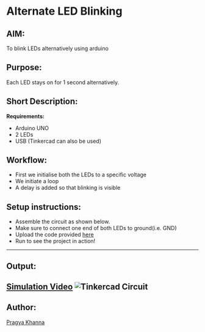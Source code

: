 # Alternate LED Blinking
## AIM:
To blink LEDs alternatively using arduino

## Purpose:
Each LED stays on for 1 second alternatively.

## Short Description:
**Requirements:**
- Arduino UNO
- 2 LEDs
- USB
(Tinkercad can also be used)

## Workflow:
- First we initialise both the LEDs to a specific voltage
- We initiate a loop
- A delay is added so that blinking is visible

## Setup instructions:
- Assemble the circuit as shown below.
- Make sure to connect one end of both LEDs to ground(i.e. GND)
- Upload the code provided [here](https://github.com/pragyakhanna11/IoT-Spot/blob/main/Arduino/Alternate%20LED%20Blinking/alternate_led_blinking.ino)
- Run to see the project in action!
------------
## Output:
[Simulation Video](https://github.com/pragyakhanna11/IoT-Spot/blob/main/Arduino/Alternate%20LED%20Blinking/Images/simulation.webm)
![Tinkercad Circuit](https://github.com/pragyakhanna11/IoT-Spot/blob/main/Arduino/Alternate%20LED%20Blinking/Images/alternate_led_blinking.png)
------------

## Author:
[Pragya Khanna](https://github.com/pragyakhanna11)
